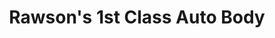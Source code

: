 ---
title: "Rawson's 1st Class Auto Body"
url: /wakefield/rawsons-1st-class-auto-body/
shop: Autowerkstatt
---